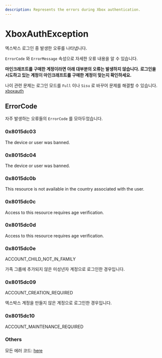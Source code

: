 ```yaml
---
description: Represents the errors during Xbox authentication.
---
```


# XboxAuthException

엑스박스 로그인 중 발생한 오류를 나타냅니다.

`ErrorCode` 와 `ErrorMessage` 속성으로 자세한 오류 내용을 알 수 있습니다.

**마인크래프트를 구매한 계정이라면 아래 대부분의 오류는 발생하지 않습니다. 로그인을 시도하고 있는 계정이 마인크래프트를 구매한 계정이 맞는지 확인하세요.**

나이 관련 문제는 로그인 모드를 `Full` 이나 `Sisu` 로 바꾸어 문제를 해결할 수 있습니다. [xboxauth](xboxauth.md)

## ErrorCode

자주 발생하는 오류들의 `ErrorCode` 를 모아두었습니다.

### 0x8015dc03

The device or user was banned.

### 0x8015dc04

The device or user was banned.

### 0x8015dc0b

This resource is not available in the country associated with the user.

### 0x8015dc0c

Access to this resource requires age verification.

### 0x8015dc0d

Access to this resource requires age verification.

### 0x8015dc0e

ACCOUNT\_CHILD\_NOT\_IN\_FAMILY

가족 그룹에 추가되지 않은 미성년자 계정으로 로그인한 경우입니다.

### 0x8015dc09

ACCOUNT\_CREATION\_REQUIRED

엑스박스 계정을 만들지 않은 계정으로 로그인한 경우입니다.

### 0x8015dc10

ACCOUNT\_MAINTENANCE\_REQUIRED

### Others

모든 에러 코드: [here](https://github.com/microsoft/xbox-live-api/blob/730f579d41b64df5b57b52e629d12f23c6fb64ac/Source/Shared/errors\_legacy.h#L924)
